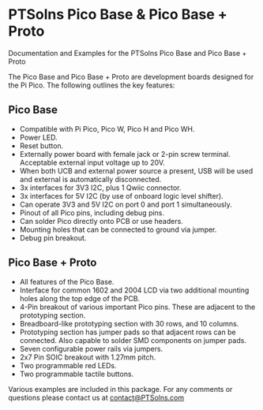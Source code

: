 # PTSolns Pico Base & Pico Base + Proto

Documentation and Examples for the PTSolns Pico Base and Pico Base + Proto

The Pico Base and Pico Base + Proto are development boards designed for the Pi Pico. The following outlines the key features:

## Pico Base
- Compatible with Pi Pico, Pico W, Pico H and Pico WH.
- Power LED.
- Reset button.
- Externally power board with female jack or 2-pin screw terminal. Acceptable external input voltage up to 20V.
- When both UCB and external power source a present, USB will be used and external is automatically disconnected.
- 3x interfaces for 3V3 I2C, plus 1 Qwiic connector.
- 3x interfaces for 5V I2C (by use of onboard logic level shifter).
- Can operate 3V3 and 5V I2C on port 0 and port 1 simultaneously.
- Pinout of all Pico pins, including debug pins.
- Can solder Pico directly onto PCB or use headers.
- Mounting holes that can be connected to ground via jumper.
- Debug pin breakout.

## Pico Base + Proto
- All features of the Pico Base.
- Interface for common 1602 and 2004 LCD via two additional mounting holes along the top edge of the PCB.
- 4-Pin breakout of various important Pico pins. These are adjacent to the prototyping section.
- Breadboard-like prototyping section with 30 rows, and 10 columns.
- Prototyping section has jumper pads so that adjacent rows can be connected. Also capable to solder SMD components on jumper pads.
- Seven configurable power rails via jumpers.
- 2x7 Pin SOIC breakout with 1.27mm pitch.
- Two programmable red LEDs.
- Two programmable tactile buttons.

Various examples are included in this package. For any comments or questions please contact us at contact@PTSolns.com
